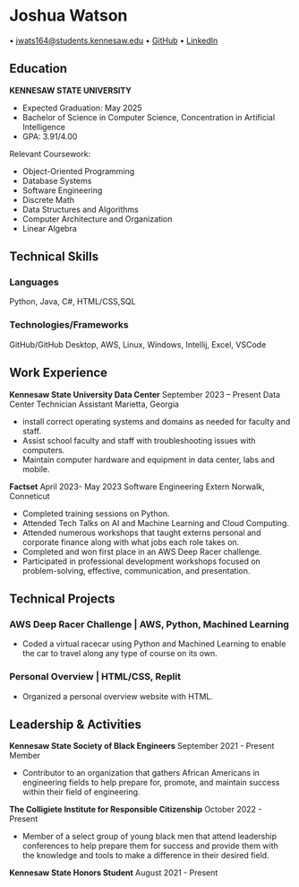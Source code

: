 # Joshua Watson

• jwats164@students.kennesaw.edu • [GitHub]() • [LinkedIn](www.linkedin.com/in/)


## Education

**KENNESAW STATE UNIVERSITY**
- Expected Graduation: May 2025
- Bachelor of Science in Computer Science, Concentration in Artificial Intelligence
- GPA: 3.91/4.00

Relevant Coursework:
- Object-Oriented Programming
- Database Systems
- Software Engineering
- Discrete Math
- Data Structures and Algorithms
- Computer Architecture and Organization
- Linear Algebra


## Technical Skills

### Languages
Python, Java, C#, HTML/CSS,SQL

### Technologies/Frameworks
GitHub/GitHub Desktop, AWS, Linux, Windows, Intellij, Excel, VSCode

## Work Experience

**Kennesaw State University Data Center**
September 2023 – Present
Data Center Technician Assistant
Marietta, Georgia

- install correct operating systems and domains as needed for faculty and staff.
- Assist school faculty and staff with troubleshooting issues with computers.
- Maintain computer hardware and equipment in data center, labs and mobile. 


**Factset**
April 2023- May 2023
Software Engineering Extern
Norwalk, Conneticut

- Completed training sessions on Python.
- Attended Tech Talks on AI and Machine Learning and Cloud Computing. 
- Attended numerous workshops that taught externs personal and corporate finance along with what jobs each role takes on.  
- Completed and won first place in an AWS Deep Racer challenge. 
- Participated in professional development workshops focused on problem-solving, effective, communication, and presentation. 


  

## Technical Projects

### AWS Deep Racer Challenge | AWS, Python, Machined Learning

- Coded a virtual racecar using Python and Machined Learning to enable the car to travel along any type of course on its own.
  
### Personal Overview | HTML/CSS, Replit

- Organized a personal overview website with HTML.  


## Leadership & Activities

**Kennesaw State Society of Black Engineers**
September 2021 - Present
Member

- Contributor to an organization that gathers African Americans in engineering fields to help prepare for, promote, and maintain success within their field of engineering.

**The Colligiete Institute for Responsible Citizenship**
October 2022 - Present

- Member of a select group of young black men that attend leadership conferences to help prepare them for success and provide them with the knowledge and tools to make a difference in their desired field.

**Kennesaw State Honors Student**
August 2021 - Present
